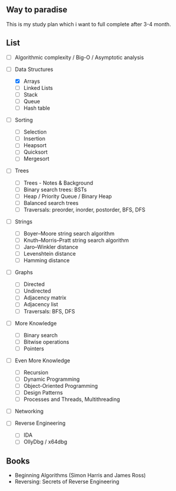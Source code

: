 ## Way to paradise

This is my study plan which i want to full complete after 3-4 month.

## List

- [ ] Algorithmic complexity / Big-O / Asymptotic analysis

- [ ] Data Structures
  - [x] Arrays
  - [ ] Linked Lists
  - [ ] Stack
  - [ ] Queue
  - [ ] Hash table

- [ ] Sorting
  - [ ] Selection
  - [ ] Insertion
  - [ ] Heapsort
  - [ ] Quicksort
  - [ ] Mergesort

- [ ] Trees
  - [ ] Trees - Notes & Background
  - [ ] Binary search trees: BSTs
  - [ ] Heap / Priority Queue / Binary Heap
  - [ ] Balanced search trees
  - [ ] Traversals: preorder, inorder, postorder, BFS, DFS

- [ ] Strings
  - [ ] Boyer–Moore string search algorithm
  - [ ] Knuth–Morris–Pratt string search algorithm
  - [ ] Jaro–Winkler distance
  - [ ] Levenshtein distance
  - [ ] Hamming distance

- [ ] Graphs
  - [ ] Directed
  - [ ] Undirected
  - [ ] Adjacency matrix
  - [ ] Adjacency list
  - [ ] Traversals: BFS, DFS

- [ ] More Knowledge
  - [ ] Binary search
  - [ ] Bitwise operations
  - [ ] Pointers

- [ ] Even More Knowledge
  - [ ] Recursion
  - [ ] Dynamic Programming
  - [ ] Object-Oriented Programming
  - [ ] Design Patterns
  - [ ] Processes and Threads, Multithreading

- [ ] Networking

- [ ] Reverse Engineering
  - [ ] IDA
  - [ ] OllyDbg / x64dbg

## Books

- Beginning Algorithms (Simon Harris and James Ross)
- Reversing: Secrets of Reverse Engineering
